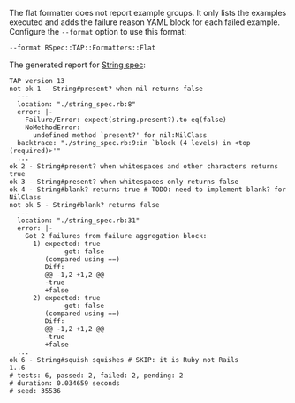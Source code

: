 The flat formatter does not report example groups. It only lists the examples 
executed and adds the failure reason YAML block for each failed example.
Configure the `--format` option to use this format:
```sh
--format RSpec::TAP::Formatters::Flat
```

The generated report for [String spec](string_spec.md):
```text
TAP version 13
not ok 1 - String#present? when nil returns false
  ---
  location: "./string_spec.rb:8"
  error: |-
    Failure/Error: expect(string.present?).to eq(false)
    NoMethodError:
      undefined method `present?' for nil:NilClass
  backtrace: "./string_spec.rb:9:in `block (4 levels) in <top (required)>'"
  ...
ok 2 - String#present? when whitespaces and other characters returns true
ok 3 - String#present? when whitespaces only returns false
ok 4 - String#blank? returns true # TODO: need to implement blank? for NilClass
not ok 5 - String#blank? returns false
  ---
  location: "./string_spec.rb:31"
  error: |-
    Got 2 failures from failure aggregation block:
      1) expected: true
              got: false
         (compared using ==)
         Diff:
         @@ -1,2 +1,2 @@
         -true
         +false
      2) expected: true
              got: false
         (compared using ==)
         Diff:
         @@ -1,2 +1,2 @@
         -true
         +false
  ...
ok 6 - String#squish squishes # SKIP: it is Ruby not Rails
1..6
# tests: 6, passed: 2, failed: 2, pending: 2
# duration: 0.034659 seconds
# seed: 35536
```
